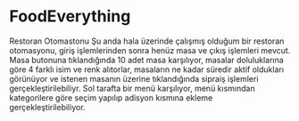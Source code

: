 # FoodEverything
Restoran Otomastonu
Şu anda hala üzerinde çalışmış olduğum bir restoran otomasyonu, giriş işlemlerinden sonra henüz masa ve çıkış işlemleri mevcut. 
Masa butonuna tıklandığında 10 adet masa karşılıyor, masalar doluluklarına göre 4 farklı isim ve renk alıtorlar, masaların ne kadar süredir aktif oldukları görünüyor
ve istenen masanın üzerine tıklandığında sipraiş işlemleri gerçekleştirilebiliyr. Sol tarafta bir menü karşılıyor, menü kısmından kategorilere göre seçim yapılıp adisyon kısmına ekleme gerçekleştirilebiliyor.
